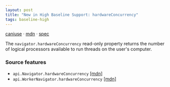 ```yaml
---
layout: post
title: "New in High Baseline Support: hardwareConcurrency"
tags: baseline-high
---
```


[caniuse](https://caniuse.com/?search=hardware-concurrency) · [mdn](https://developer.mozilla.org/en-US/search?q=hardwareConcurrency) · [spec](https://html.spec.whatwg.org/multipage/workers.html#navigator.hardwareconcurrency)

The `navigator.hardwareConcurrency` read-only property returns the number of logical processors available to run threads on the user's computer.

### Source features

- ``api.Navigator.hardwareConcurrency`` [[mdn]](https://developer.mozilla.org/en-US/search?q=api.Navigator.hardwareConcurrency)
- ``api.WorkerNavigator.hardwareConcurrency`` [[mdn]](https://developer.mozilla.org/en-US/search?q=api.WorkerNavigator.hardwareConcurrency)
